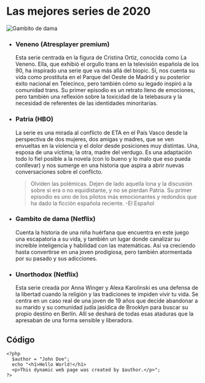 # Las mejores series de 2020

![Gambito de dama](https://media.revistagq.com/photos/5fd9f5dbd12d1a24482297cb/master/pass/mejores-series-2020.jpg)

- ### Veneno (Atresplayer premium)

  Esta serie centrada en la figura de Cristina Ortiz, conocida como La Veneno. Ella, que exhibió el orgullo trans en la televisión española de los 90, ha inspirado una serie que va más allá del biopic. Sí, nos cuenta su vida como prostituta en el Parque del Oeste de Madrid y su posterior éxito nacional en Telecinco, pero también cómo su legado inspiró a la comunidad trans. Su primer episodio es un retrato lleno de emociones, pero también una reflexión sobre la toxicidad de la telebasura y la necesidad de referentes de las identidades minoritarias.

- ### Patria (HBO)

  La serie es una mirada al conflicto de ETA en el País Vasco desde la perspectiva de dos mujeres, dos amigas y madres, que se ven envueltas en la violencia y el dolor desde posiciones muy distintas. Una, esposa de una víctima; la otra, madre del verdugo. Es una adaptación todo lo fiel posible a la novela (con lo bueno y lo malo que eso pueda conllevar) y nos sumerge en una historia que aspira a abrir nuevas conversaciones sobre el conflicto.

  > Olviden las polémicas. Dejen de lado aquella lona y la discusión sobre si era o no equidistante, y no se pierdan Patria. Su primer episodio es uno de los pilotos más emocionantes y redondos que ha dado la ficción española reciente. -El Español

- ### Gambito de dama (Netflix)

  Cuenta la historia de una niña huérfana que encuentra en este juego una escapatoria a su vida, y también un lugar donde canalizar su increíble inteligencia y habilidad con las matemáticas. Así va creciendo hasta convertirse en una joven prodigiosa, pero también atormentada por su pasado y sus adicciones.

- ### Unorthodox (Netflix)
  Esta serie creada por Anna Winger y Alexa Karolinski es una defensa de la libertad cuando la religión y las tradiciones te impiden vivir tu vida. Se centra en un caso real de una joven de 19 años que decide abandonar a su marido y su comunidad judía jasídica de Brooklyn para buscar su propio destino en Berlín. Allí se deshará de todas esas ataduras que la apresaban de una forma sensible y liberadora.

## Código

```
<?php
  $author = "John Doe";
  echo "<h1>Hello World!</h1>
  <p>This dynamic web page was created by $author.</p>";
?>
```
